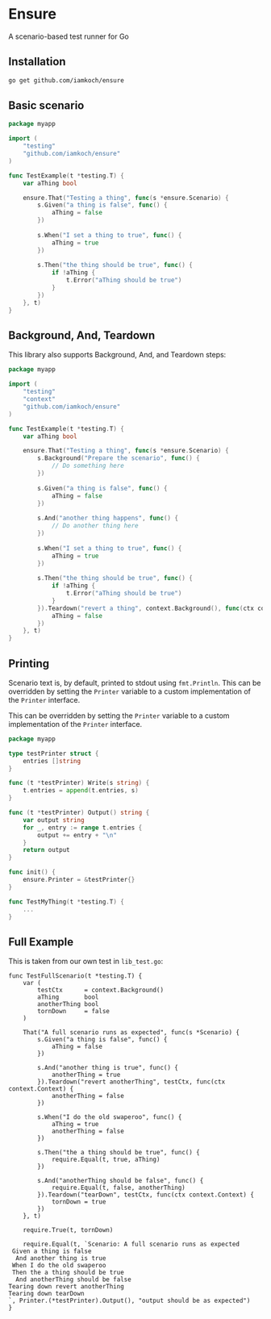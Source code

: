 # Ensure
A scenario-based test runner for Go

## Installation
```bash
go get github.com/iamkoch/ensure
```

## Basic scenario

```go
package myapp 

import (
    "testing"
    "github.com/iamkoch/ensure"
)

func TestExample(t *testing.T) {
    var aThing bool

    ensure.That("Testing a thing", func(s *ensure.Scenario) {
        s.Given("a thing is false", func() {
            aThing = false
        })
		
        s.When("I set a thing to true", func() {
            aThing = true
        })
		
        s.Then("the thing should be true", func() {
            if !aThing {
                t.Error("aThing should be true")
            }
        })
    }, t)
}

```

## Background, And, Teardown
This library also supports Background, And, and Teardown steps:

```go
package myapp

import (
	"testing"
	"context"
	"github.com/iamkoch/ensure"
)

func TestExample(t *testing.T) {
    var aThing bool

    ensure.That("Testing a thing", func(s *ensure.Scenario) {
        s.Background("Prepare the scenario", func() {
            // Do something here
        })
        
        s.Given("a thing is false", func() {
            aThing = false
        })
		
        s.And("another thing happens", func() {
            // Do another thing here
        })
		
        s.When("I set a thing to true", func() {
            aThing = true
        })
        
        s.Then("the thing should be true", func() {
            if !aThing {
                t.Error("aThing should be true")
            }
        }).Teardown("revert a thing", context.Background(), func(ctx context.Context) {
            aThing = false
        })
    }, t)
}

```

## Printing 
Scenario text is, by default, printed to stdout using `fmt.Println`. This can be overridden by setting the `Printer` variable to a custom implementation of the `Printer` interface.

This can be overridden by setting the `Printer` variable to a custom implementation of the `Printer` interface.

```go
package myapp

type testPrinter struct {
	entries []string
}

func (t *testPrinter) Write(s string) {
	t.entries = append(t.entries, s)
}

func (t *testPrinter) Output() string {
	var output string
	for _, entry := range t.entries {
		output += entry + "\n"
	}
	return output
}

func init() {
	ensure.Printer = &testPrinter{}
}

func TestMyThing(t *testing.T) {
	...
}
```



## Full Example
This is taken from our own test in `lib_test.go`:

```
func TestFullScenario(t *testing.T) {
	var (
		testCtx      = context.Background()
		aThing       bool
		anotherThing bool
		tornDown     = false
	)

	That("A full scenario runs as expected", func(s *Scenario) {
		s.Given("a thing is false", func() {
			aThing = false
		})

		s.And("another thing is true", func() {
			anotherThing = true
		}).Teardown("revert anotherThing", testCtx, func(ctx context.Context) {
			anotherThing = false
		})

		s.When("I do the old swaperoo", func() {
			aThing = true
			anotherThing = false
		})

		s.Then("the a thing should be true", func() {
			require.Equal(t, true, aThing)
		})

		s.And("anotherThing should be false", func() {
			require.Equal(t, false, anotherThing)
		}).Teardown("tearDown", testCtx, func(ctx context.Context) {
			tornDown = true
		})
	}, t)

	require.True(t, tornDown)

	require.Equal(t, `Scenario: A full scenario runs as expected
 Given a thing is false
  And another thing is true
 When I do the old swaperoo
 Then the a thing should be true
  And anotherThing should be false
Tearing down revert anotherThing
Tearing down tearDown
`, Printer.(*testPrinter).Output(), "output should be as expected")
}

```
